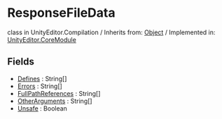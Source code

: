 # ResponseFileData
class in UnityEditor.Compilation
 / Inherits from: <a href="https://docs.unity3d.com/6000.1/Documentation/ScriptReference/Object.html">Object</a> / Implemented in: <a href="https://docs.unity3d.com/6000.1/Documentation/ScriptReference/UnityEditor.CoreModule.html">UnityEditor.CoreModule</a>

## Fields
- <a href="https://docs.unity3d.com/6000.1/Documentation/ScriptReference/ResponseFileData-Defines.html">Defines</a> : String[]
- <a href="https://docs.unity3d.com/6000.1/Documentation/ScriptReference/ResponseFileData-Errors.html">Errors</a> : String[]
- <a href="https://docs.unity3d.com/6000.1/Documentation/ScriptReference/ResponseFileData-FullPathReferences.html">FullPathReferences</a> : String[]
- <a href="https://docs.unity3d.com/6000.1/Documentation/ScriptReference/ResponseFileData-OtherArguments.html">OtherArguments</a> : String[]
- <a href="https://docs.unity3d.com/6000.1/Documentation/ScriptReference/ResponseFileData-Unsafe.html">Unsafe</a> : Boolean
